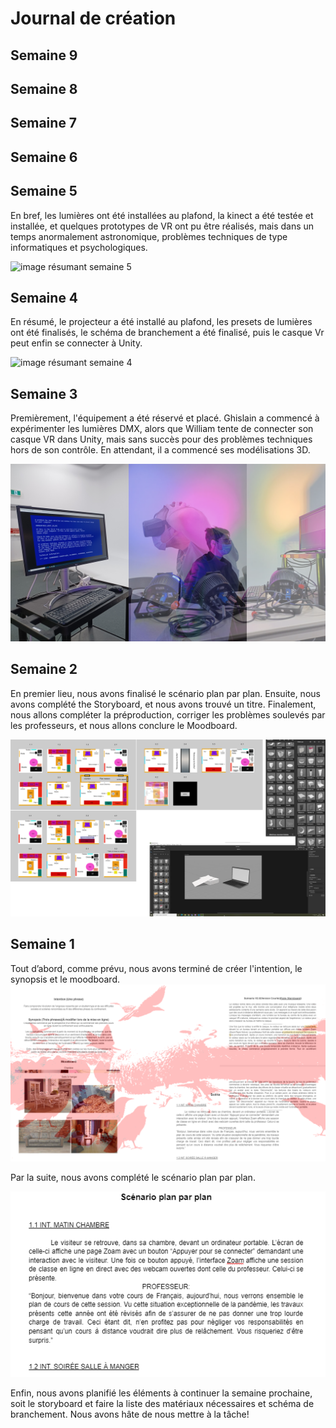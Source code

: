 # Journal de création

## Semaine 9

## Semaine 8

## Semaine 7

## Semaine 6

## Semaine 5

En bref, les lumières ont été installées au plafond, la kinect a été testée et installée, et quelques prototypes de VR ont pu être réalisés, mais dans un temps anormalement astronomique, problèmes techniques de type informatiques et psychologiques.

![image résumant semaine 5]()

## Semaine 4

En résumé, le projecteur a été installé au plafond, les presets de lumières ont été finalisés, le schéma de branchement a été finalisé, puis le casque Vr peut enfin se connecter à Unity.

![image résumant semaine 4]()

## Semaine 3

Premièrement, l'équipement a été réservé et placé. Ghislain a commencé à expérimenter les lumières DMX, alors que William tente de connecter son casque VR dans Unity, mais sans succès pour des problèmes techniques hors de son contrôle. En attendant, il a commencé ses modélisations 3D.

![image résumant semaine 3](medias/journal-collectif-3.png)

## Semaine 2

En premier lieu, nous avons finalisé le scénario plan par plan. Ensuite, nous avons complété the Storyboard, et nous avons trouvé un titre. Finalement, nous allons compléter la préproduction, corriger les problèmes soulevés par les professeurs, et nous allons conclure le Moodboard.

![image résumant semaine 2](medias/fier-semaine-02.png)

## Semaine 1

Tout d’abord, comme prévu, nous avons terminé de créer l'intention, le synopsis et le moodboard.
![image résumant semaine 1](medias/semaine-1.png)

Par la suite, nous avons complété le scénario plan par plan. 

![image du scénario](medias/scenario.png)


Enfin, nous avons planifié les éléments à continuer la semaine prochaine, soit le storyboard et faire la liste des matériaux nécessaires et schéma de branchement. Nous avons hâte de nous mettre à la tâche!


